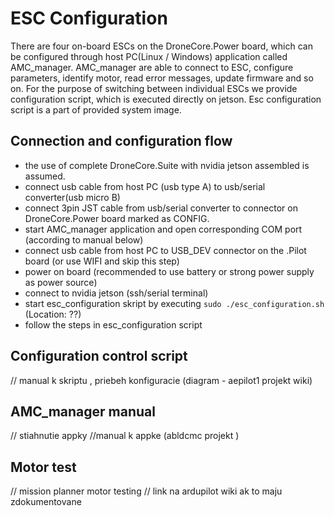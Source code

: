 # ESC Configuration
There are four on-board ESCs on the DroneCore.Power board, which can be configured through host PC(Linux / Windows) application called AMC_manager. AMC_manager are able to connect to ESC, configure parameters, identify motor, read error messages, update firmware and so on. For the purpose of switching between individual ESCs we provide configuration script, which is executed directly on jetson. Esc configuration script is a part of provided system image. 


## Connection and configuration flow
  - the use of complete DroneCore.Suite with nvidia jetson assembled is assumed.
  - connect usb cable from host PC (usb type A) to usb/serial converter(usb micro B)
  - connect 3pin JST cable from usb/serial converter to connector on DroneCore.Power board marked as CONFIG.
  - start AMC_manager application and open corresponding COM port (according to manual below)
  - connect usb cable from host PC to USB_DEV connector on the .Pilot board (or use WIFI and skip this step)
  - power on board (recommended to use battery or strong power supply as power source)
  - connect to nvidia jetson (ssh/serial terminal)
  - start esc_configuration skript by executing `sudo ./esc_configuration.sh` (Location: ??)
  - follow the steps in esc_configuration script



## Configuration control script 
// manual k skriptu , priebeh konfiguracie (diagram - aepilot1 projekt wiki) 

## AMC_manager manual 
// stiahnutie appky 
//manual k appke (abldcmc projekt )

## Motor test 
// mission planner motor testing
// link na ardupilot wiki ak to maju zdokumentovane